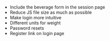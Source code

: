 - Include the beverage form in the session page
- Reduce JS file size as much as possible
- Make login more intuitive
- Different units for weight
- Password resets
- Register link on login page
